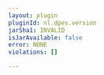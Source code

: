 ```yaml
---
layout: plugin
pluginId: nl.dpes.version
jarSha1: INVALID
isJarAvailable: false
error: NONE
violations: []

---
```

